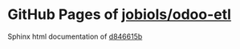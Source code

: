 GitHub Pages of [jobiols/odoo-etl](https://github.com/jobiols/odoo-etl.git)
===
Sphinx html documentation of [d846615b](https://github.com/jobiols/odoo-etl/tree/d846615bfe9cdb76176523fb2766cdd3ac3ae9e1)
